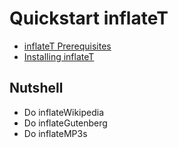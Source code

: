 # Quickstart inflateT

- [inflateT Prerequisites](/optimize/inflateT/prerequisites.html)
- [Installing inflateT](/optimize/inflateT/installing.html)

## Nutshell

- Do inflateWikipedia
- Do inflateGutenberg
- Do inflateMP3s
